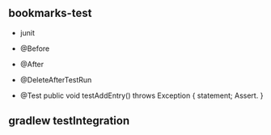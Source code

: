 ## bookmarks-test

- junit

- @Before

- @After
- @DeleteAfterTestRun

- @Test
public void testAddEntry() throws Exception {
  statement;
  Assert.
}

## gradlew testIntegration
